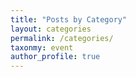 ```yaml
---
title: "Posts by Category"
layout: categories
permalink: /categories/
taxonmy: event
author_profile: true
---
```

